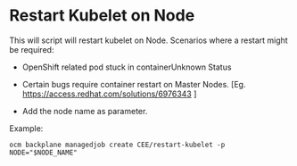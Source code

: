 # Restart Kubelet on Node

This will script will restart kubelet on Node. Scenarios where a restart might be required:
- OpenShift related pod stuck in containerUnknown Status
- Certain bugs require container restart on Master Nodes. [Eg. https://access.redhat.com/solutions/6976343 ] 

- Add the node name as parameter.

Example:
```
ocm backplane managedjob create CEE/restart-kubelet -p NODE="$NODE_NAME"
```

